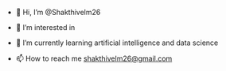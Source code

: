 - 👋 Hi, I’m @Shakthivelm26
- 👀 I’m interested in 
- 🌱 I’m currently learning artificial intelligence and data science 

- 📫 How to reach me shakthivelm26@gmail.com

<!---
Shakthivelm26/Shakthivelm26 is a ✨ special ✨ repository because its `README.md` (this file) appears on your GitHub profile.
You can click the Preview link to take a look at your changes.
--->

